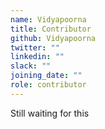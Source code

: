 ```yaml
---
name: Vidyapoorna
title: Contributor
github: Vidyapoorna
twitter: ""
linkedin: ""
slack: ""
joining_date: ""
role: contributor
---
```


Still waiting for this
